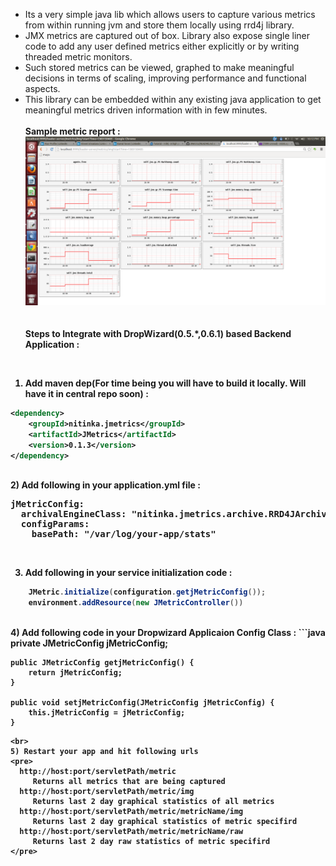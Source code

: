 * Its a very simple java lib which allows users to capture various metrics from within running jvm and store them locally using rrd4j library.<br>
* JMX metrics are captured out of box. Library also expose single liner code to add any user defined metrics either explicitly or by writing threaded metric monitors.<br>
* Such stored metrics can be viewed, graphed to make meaningful decisions in terms of scaling, improving performance and functional aspects.<br>
* This library can be embedded within any existing java application to get meaningful metrics driven information with in few minutes. <br>
<br><b>Sample metric report :
![Alt Image](https://github.com/nitinka/JMetrics/raw/master/images/JMetricSample.png)
<br><br>
<br><b>Steps to Integrate with DropWizard(0.5.*,0.6.1) based Backend Application :</b>
<br>

1) Add maven dep(For time being you will have to build it locally. Will have it in central repo soon) :<br>
```xml
<dependency>
    <groupId>nitinka.jmetrics</groupId>
    <artifactId>JMetrics</artifactId>
    <version>0.1.3</version>
</dependency> 
```
<br>
2) Add following in your application.yml file :
<pre>
jMetricConfig:
  archivalEngineClass: "nitinka.jmetrics.archive.RRD4JArchivingEngine"
  configParams:
    basePath: "/var/log/your-app/stats"
</pre><br>

3) Add following in your service initialization code :
```java
    JMetric.initialize(configuration.getjMetricConfig());
    environment.addResource(new JMetricController())
```
<br>
4) Add following code in your Dropwizard Applicaion Config Class :
```java
    private JMetricConfig jMetricConfig;

    public JMetricConfig getjMetricConfig() {
        return jMetricConfig;
    }

    public void setjMetricConfig(JMetricConfig jMetricConfig) {
        this.jMetricConfig = jMetricConfig;
    }
```
<br>
5) Restart your app and hit following urls
<pre>
  http://host:port/servletPath/metric
     Returns all metrics that are being captured
  http://host:port/servletPath/metric/img
     Returns last 2 day graphical statistics of all metrics
  http://host:port/servletPath/metric/metricName/img
     Returns last 2 day graphical statistics of metric specifird
  http://host:port/servletPath/metric/metricName/raw
     Returns last 2 day raw statistics of metric specifird
</pre>
